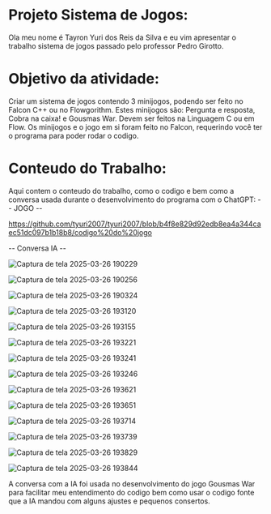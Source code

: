 # Projeto Sistema de Jogos:
Ola meu nome é Tayron Yuri dos Reis da Silva e eu vim apresentar o trabalho sistema de jogos passado pelo professor Pedro Girotto.
# Objetivo da atividade:
Criar um sistema de jogos contendo 3 minijogos, podendo ser feito no Falcon C++ ou no Flowgorithm. Estes minijogos são: Pergunta e resposta, Cobra na caixa! e Gousmas War. Devem ser feitos na Linguagem C ou em Flow. Os minijogos e o jogo em si foram feito no Falcon, requerindo você ter o programa para poder rodar o codigo.
# Conteudo do Trabalho:
Aqui contem o conteudo do trabalho, como o codigo e bem como a conversa usada durante o desenvolvimento do programa com o ChatGPT:
-- JOGO --

https://github.com/tyuri2007/tyuri2007/blob/b4f8e829d92edb8ea4a344caec51dc097b1b18b8/codigo%20do%20jogo

-- Conversa IA --

![Captura de tela 2025-03-26 190229](https://github.com/user-attachments/assets/f302b1bf-a0b8-48f1-a10e-1955249cbfef)

![Captura de tela 2025-03-26 190256](https://github.com/user-attachments/assets/23989084-2850-4301-b7fb-4bdb122c65ab)

![Captura de tela 2025-03-26 190324](https://github.com/user-attachments/assets/7276ef3b-4ccb-4c7c-b3cd-3e383a80ec9d)

![Captura de tela 2025-03-26 193120](https://github.com/user-attachments/assets/56c81b23-73ea-4db1-b9de-129cd3361681)

![Captura de tela 2025-03-26 193155](https://github.com/user-attachments/assets/8286f09b-f61f-44c2-86d6-75274a5b881f)

![Captura de tela 2025-03-26 193221](https://github.com/user-attachments/assets/a5dc9d00-553e-4f4d-9ce3-4e6ee10a2db9)

![Captura de tela 2025-03-26 193241](https://github.com/user-attachments/assets/2071b1df-3ed9-4c73-b404-ceb6ce106856)

![Captura de tela 2025-03-26 193246](https://github.com/user-attachments/assets/16f69e43-44e9-46f7-9940-fbff45856870)

![Captura de tela 2025-03-26 193621](https://github.com/user-attachments/assets/f1046bba-8563-4f55-8d26-810ac5dc34c4)

![Captura de tela 2025-03-26 193651](https://github.com/user-attachments/assets/480b1216-9a99-4bdd-9abf-b4214a59acaf)

![Captura de tela 2025-03-26 193714](https://github.com/user-attachments/assets/2430c3af-41d4-4ec1-812b-00948e7daa27)

![Captura de tela 2025-03-26 193739](https://github.com/user-attachments/assets/4213d4f1-4f0a-43cb-ad83-e65daedb91b6)

![Captura de tela 2025-03-26 193829](https://github.com/user-attachments/assets/32edb2ac-62c2-411b-871b-68638efc490c)

![Captura de tela 2025-03-26 193844](https://github.com/user-attachments/assets/7f981dcd-7c8f-416a-8329-5bd2636d8272)

A conversa com a IA foi usada no desenvolvimento do jogo Gousmas War para facilitar meu entendimento do codigo bem como usar o codigo fonte que a IA mandou com alguns ajustes e pequenos consertos.
